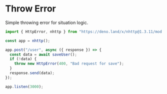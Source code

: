 # Throw Error

Simple throwing error for situation logic.

```js
import { HttpError, nhttp } from "https://deno.land/x/nhttp@1.3.11/mod.ts";

const app = nhttp();

app.post("/user", async ({ response }) => {
  const data = await saveUser();
  if (!data) {
    throw new HttpError(400, "Bad request for save");
  }
  response.send(data);
});

app.listen(3000);
```
